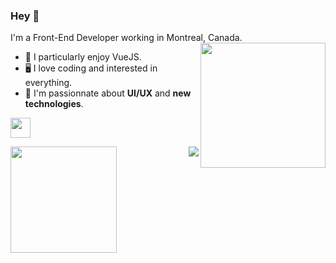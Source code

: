 ### Hey 🤙

I'm a Front-End Developer working in Montreal, Canada.
<img align='right' src='https://media.giphy.com/media/bcKmIWkUMCjVm/giphy.gif' width='200"'>

- 🌱 I particularly enjoy VueJS.
- 🖥 I love coding and interested in everything. 
- 🔭 I'm passionnate about **UI/UX** and **new technologies**.

<p>
  <a href="https://codepen.io/reavenclaw">
    <img src="https://s2.svgbox.net/social.svg?ic=codepen&color=388A6E" width="32" height="32">
  </a>
</p>

<img src="https://github-readme-stats.vercel.app/api/top-langs/?username=o-louis&layout=compact&theme=gotham"  height="170" align="left" />
<img src="https://github-readme-stats.vercel.app/api?username=o-louis&show_icons=true&show_private=true&=&count_private=true&hide=stars&theme=gotham" align="right"/>

